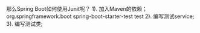 那么Spring Boot如何使用Junit呢？
1). 加入Maven的依赖；
<dependency>
	<groupId>org.springframework.boot</groupId>
	<artifactId>spring-boot-starter-test</artifactId>
	<scope>test</scope>
</dependency>
2). 编写测试service;
3). 编写测试类;
